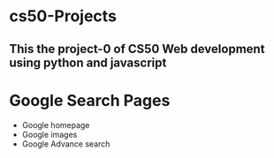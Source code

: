 # cs50-Projects
## This the project-0 of CS50 Web development using python and javascript 
# Google Search Pages
* Google homepage
* Google images
* Google Advance search

